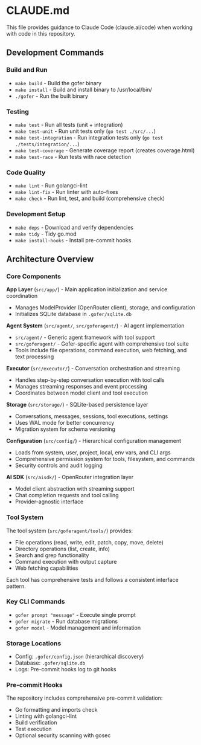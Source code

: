 # CLAUDE.md

This file provides guidance to Claude Code (claude.ai/code) when working with code in this repository.

## Development Commands

### Build and Run
- `make build` - Build the gofer binary
- `make install` - Build and install binary to /usr/local/bin/
- `./gofer` - Run the built binary

### Testing
- `make test` - Run all tests (unit + integration)
- `make test-unit` - Run unit tests only (`go test ./src/...`)
- `make test-integration` - Run integration tests only (`go test ./tests/integration/...`)
- `make test-coverage` - Generate coverage report (creates coverage.html)
- `make test-race` - Run tests with race detection

### Code Quality
- `make lint` - Run golangci-lint
- `make lint-fix` - Run linter with auto-fixes
- `make check` - Run lint, test, and build (comprehensive check)

### Development Setup
- `make deps` - Download and verify dependencies
- `make tidy` - Tidy go.mod
- `make install-hooks` - Install pre-commit hooks

## Architecture Overview

### Core Components

**App Layer** (`src/app/`) - Main application initialization and service coordination
- Manages ModelProvider (OpenRouter client), storage, and configuration
- Initializes SQLite database in `.gofer/sqlite.db`

**Agent System** (`src/agent/`, `src/goferagent/`) - AI agent implementation
- `src/agent/` - Generic agent framework with tool support
- `src/goferagent/` - Gofer-specific agent with comprehensive tool suite
- Tools include file operations, command execution, web fetching, and text processing

**Executor** (`src/executor/`) - Conversation orchestration and streaming
- Handles step-by-step conversation execution with tool calls
- Manages streaming responses and event processing
- Coordinates between model client and tool execution

**Storage** (`src/storage/`) - SQLite-based persistence layer
- Conversations, messages, sessions, tool executions, settings
- Uses WAL mode for better concurrency
- Migration system for schema versioning

**Configuration** (`src/config/`) - Hierarchical configuration management
- Loads from system, user, project, local, env vars, and CLI args
- Comprehensive permission system for tools, filesystem, and commands
- Security controls and audit logging

**AI SDK** (`src/aisdk/`) - OpenRouter integration layer
- Model client abstraction with streaming support
- Chat completion requests and tool calling
- Provider-agnostic interface

### Tool System

The tool system (`src/goferagent/tools/`) provides:
- File operations (read, write, edit, patch, copy, move, delete)
- Directory operations (list, create, info)
- Search and grep functionality
- Command execution with output capture
- Web fetching capabilities

Each tool has comprehensive tests and follows a consistent interface pattern.

### Key CLI Commands

- `gofer prompt "message"` - Execute single prompt
- `gofer migrate` - Run database migrations  
- `gofer model` - Model management and information

### Storage Locations

- Config: `.gofer/config.json` (hierarchical discovery)
- Database: `.gofer/sqlite.db` 
- Logs: Pre-commit hooks log to git hooks

### Pre-commit Hooks

The repository includes comprehensive pre-commit validation:
- Go formatting and imports check
- Linting with golangci-lint
- Build verification
- Test execution
- Optional security scanning with gosec